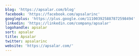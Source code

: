 ```yaml
---
blog: 'https://apsalar.com/blog'
facebook: 'https://facebook.com/apsalarinc'
googleplus: 'https://plus.google.com/111003925887872598494'
linkedin: 'https://linkedin.com/company/apsalar'
logohandle: apsalar
sort: apsalar
title: Apsalar
twitter: apsalarinc
website: 'https://apsalar.com/'
---
```

